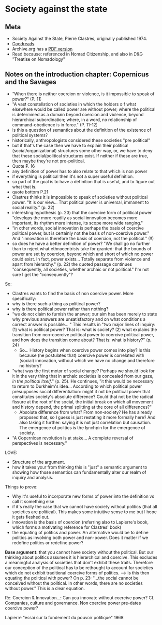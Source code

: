 # Society against the state 

##  Meta
* Society Against the State, Pierre Clastres, originally published 1974. 
* [Goodreads](https://www.goodreads.com/book/show/990828.Society_Against_the_State)
* Archive.org has a [PDF version](https://archive.org/details/ClastresSocietyAgainstTheStateEssaysInPoliticalAnthropology)
* Read because: referenced in Nomad Citizenship, and also in D&G "Treatise on Nomadology"

## Notes on the introduction chapter: Copernicus and the Savages

* "When there is neither coercion or violence, is it impossible to speak of power?" (P. 11)
* "A vast constellation of societies in which the holders o  f what elsewhere would be called power are without power; where the political is determined as a domain beyond coercion and violence, beyond hierarchical subordination; where, in a word, no relationship of command-obedience is in force." (P. 11-12)
* Is this a question of semantics about the definition of the existence of political systems? 
* historically, anthropologists considered these societies "pre political"
* but if that's the case then we have to explain their political (social/organizational) structures some other way, or, we have to deny that these social/political structures exist. If neither if these are true, then maybe they're not pre-political. 
* Quote P. 16
* any definition of power has to also relate to that which is non power
* if everything is political then it's not a super useful definition. 
* so part of the goal is to have a definition that is useful, and to figure out what that is. 
* quote bottom P.21
* Clastres thinks it is impossible to speak of societies without political power. "It is our view... That political power is universal, immanent to social reality." (p. 22)
* interesting hypothesis (p. 23) that the coercive form of political power "develops the more readily as social innovation becomes more important, its rhythm more intense, its scope more wide ranging."
* "in other words, social innovation is perhaps the basis of coercive political power, but is certainly not the basis of non-coercive power." And "innovation is therefore the basis of coercion, not the political." (!!)
* so does he have a better definition of power? "We shall go no further than to reject what ethnocentrists take for granted: that the bounds of power are set by coercion, beyond which and short of which no power could exist. In fact, power exists... Totally separate from violence and apart from hierarchy." (p. 22) the quoted passage continues "consequently, all societies, whether archaic or not political." I'm not sure I get the "consequently"?

So:
* Clastres wants to find the basis of non coercive power. More specifically:
* why is there such a thing as political power?
* why is there political power rather than nothing?
* "we do not claim to furnish the answer; our aim has been merely to state why previous answers are unsatisfactory and on what conditions a correct answer is possible... " This results in "two major lines of inquiry: (1) what is political power? That is: what is society? (2) what explains the transition from non-coercive political power to coercive political power, and how does the transition come about? That is: what is history?" (p. 24)
  * So... History begins when coercive power comes into play? Is this because (he postulates that) coercive power is correlated with (social) innovation, without which we have no change and therefore no history?
* "what was the first motor of social change? Perhaps we should look for it in the very thing that in archaic societies is concealed from our gaze, _in the political itself_." (p. 25). He continues, "it this would be necessary to return to Durkheim's idea... According to which political power presupposes social differentiation: might it not be political power that constitutes society's absolute difference? Could that not be the radical fissure at the root of the social, the initial break on which all movement and history depend, the primal splitting at the core of all differences?"
  * Absolute difference from what? From non-society? He has already proposed that, so I guess is just restating it more formally here? And also taking it further: saying it is not just correlation but causation. The emergence of politics is the lynchpin for the emergence of society. 
 * "A Copernican revolution is at stake... A complete reversal of perspectives is necessary."

 

LOVE: 
* Structure of the argument.
* how it takes your from thinking this is "just" a semantic argument to showing how those semantics can fundamentally alter our realm of inquiry and analysis. 

Things to prove:
* Why it's useful to incorporate new forms of power into the definition vs call it something else
* if it's really the case that we cannot have society without politics (that all societies are political). This makes some intuitive sense to me but I hope it gets fleshed out. 
*  innovation is the basis of coercion (referring also to Lapierre's book, which forms a motivating reference for Clastres' book)
* the equating of politics and power. An alternative would be to define politics as involving both power and non-power. Does it matter if we redefine politics or redefine power?

**Base argument:** that you cannot have society without the political. But our thinking about politics assumes it is hierarchical and coercive. This excludes a meaningful analysis of societies that don't exhibit these traits. Therefore our conception of the political has to be rethought to account for societies which do not exhibit traditional coercive forms of politics. 
--> Is this then equating the political with power? On p. 23: "...the social cannot be conceived without the political. In other words, there are no societies without power." This is a clear equation. 

Re: Coercion & Innovation...: Can you innovate without coercive power? Cf. Companies, culture and governance.
Non coercive power pre-dates coercive power?



Lapierre "essai sur la fondement du pouvoir politique" 1968 
